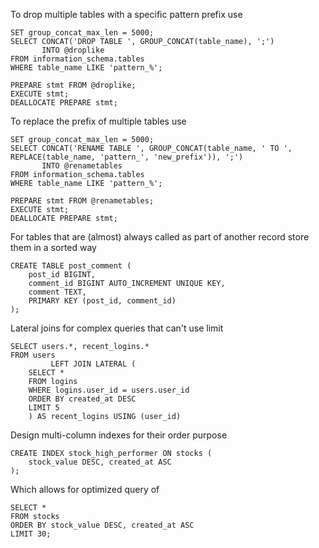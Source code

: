 To drop multiple tables with a specific pattern prefix use

```mysql
SET group_concat_max_len = 5000;
SELECT CONCAT('DROP TABLE ', GROUP_CONCAT(table_name), ';')
       INTO @droplike
FROM information_schema.tables
WHERE table_name LIKE 'pattern_%';

PREPARE stmt FROM @droplike;
EXECUTE stmt;
DEALLOCATE PREPARE stmt;
```

To replace the prefix of multiple tables use

```mysql
SET group_concat_max_len = 5000;
SELECT CONCAT('RENAME TABLE ', GROUP_CONCAT(table_name, ' TO ', REPLACE(table_name, 'pattern_', 'new_prefix')), ';')
       INTO @renametables
FROM information_schema.tables
WHERE table_name LIKE 'pattern_%';

PREPARE stmt FROM @renametables;
EXECUTE stmt;
DEALLOCATE PREPARE stmt;
```

For tables that are (almost) always called as part of another record store them in a sorted way

```mysql
CREATE TABLE post_comment (
    post_id BIGINT,
    comment_id BIGINT AUTO_INCREMENT UNIQUE KEY,
    comment TEXT,
    PRIMARY KEY (post_id, comment_id)
);
```

Lateral joins for complex queries that can't use limit

```mysql
SELECT users.*, recent_logins.*
FROM users
         LEFT JOIN LATERAL (
    SELECT *
    FROM logins
    WHERE logins.user_id = users.user_id
    ORDER BY created_at DESC
    LIMIT 5
    ) AS recent_logins USING (user_id)
```

Design multi-column indexes for their order purpose

```mysql
CREATE INDEX stock_high_performer ON stocks (
    stock_value DESC, created_at ASC                                        
);
```

Which allows for optimized query of
```mysql
SELECT *
FROM stocks
ORDER BY stock_value DESC, created_at ASC
LIMIT 30;
```

